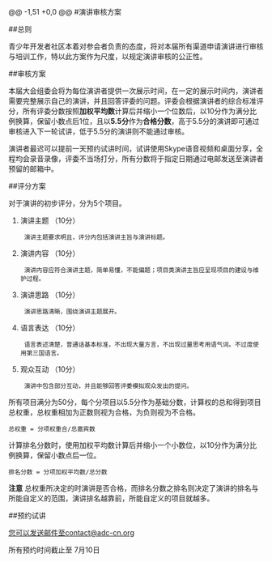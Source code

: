 @@ -1,51 +0,0 @@
#演讲审核方案

##总则

青少年开发者社区本着对参会者负责的态度，将对本届所有渠道申请演讲进行审核与培训工作，特以此方案作为尺度，以规定演讲审核的公正性。

##审核方案

本届大会组委会将为每位演讲者提供一次展示时间，在一定的展示时间内，演讲者需要完整展示自己的演讲，并且回答评委的问题。评委会根据演讲者的综合标准评分，所有评委分数按照**加权平均数**计算后并缩小一个位数后，以10分作为满分比例换算，保留小数点后1位，且以**5.5分**作为**合格分数**，高于5.5分的演讲即可通过审核进入下一轮试讲，低于5.5分的演讲则不能通过审核。

演讲者最迟可以提前一天预约试讲时间，试讲使用Skype语音视频和桌面分享，全程均会录音录像，评委不当场打分，所有分数将于指定日期通过电邮发送至演讲者预留的邮箱中。

##评分方案

对于演讲的初步评分，分为5个项目。

1. 演讲主题    （10分）

		演讲主题要求明且，评分内包括演讲主旨与演讲标题。

2. 演讲内容    （10分）

		演讲内容应符合演讲主题，简单易懂，不能偏题；项目类演讲主旨应呈现项目的建设与维护过程。

3. 演讲思路    （10分）

		演讲思路清晰，围绕演讲主题展开。
		
4. 语言表达    （10分）

		语言表述清楚，普通话基本标准，不出现大量方言，不出现过量思考用语气词。不过度使用第三国语言。
		
5. 观众互动    （10分）

		演讲中包含部分互动，并且能够回答评委模拟观众发出的提问。
		
所有项目满分为50分，每个分项目以5.5分作为基础分数，计算权的总和得到项目总权重，总权重相加为正数则视为合格，为负则视为不合格。

    总权重 = 分项权重合/总嘉宾数

计算排名分数时，使用加权平均数计算后并缩小一个小数位，以10分作为满分比例换算，保留小数点后一位。

    排名分数 = 分项加权平均数/总分数
    
**注意**    总权重所决定的时演讲是否合格，而排名分数之排名则决定了演讲的排名与所能自定义的范围，演讲排名越靠前，所能自定义的项目就越多。

##预约试讲

您可以发送邮件至contact@adc-cn.org

所有预约时间截止至 7月10日
